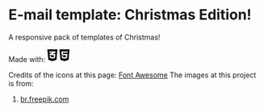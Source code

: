 # E-mail template: Christmas Edition!
A responsive pack of templates of Christmas!

Made with: <img src="src/icons/css3.svg" style="width: 20px; height:auto"> <img src="src/icons/html5.svg" style="width: 20px; height:auto">


Credits of the icons at this page: <a href="https://fontawesome.com/">Font Awesome</a>
The images at this project is from:
1. <a href='https://br.freepik.com/'>br.freepik.com</a>